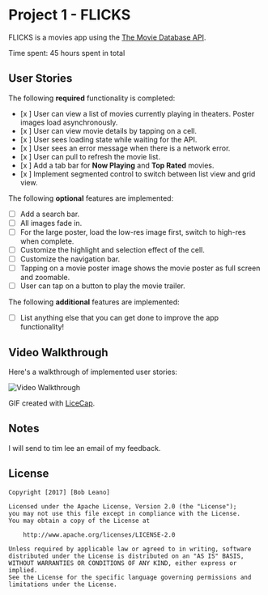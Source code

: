 # Project 1 - FLICKS

FLICKS is a movies app using the [The Movie Database API](http://docs.themoviedb.apiary.io/#).

Time spent: 45 hours spent in total

## User Stories

The following **required** functionality is completed:

- [x ] User can view a list of movies currently playing in theaters. Poster images load asynchronously.
- [x ] User can view movie details by tapping on a cell.
- [x ] User sees loading state while waiting for the API.
- [x ] User sees an error message when there is a network error.
- [x ] User can pull to refresh the movie list.
- [x ] Add a tab bar for **Now Playing** and **Top Rated** movies.
- [x ] Implement segmented control to switch between list view and grid view.

The following **optional** features are implemented:

- [ ] Add a search bar.
- [ ] All images fade in.
- [ ] For the large poster, load the low-res image first, switch to high-res when complete.
- [ ] Customize the highlight and selection effect of the cell.
- [ ] Customize the navigation bar.
- [ ] Tapping on a movie poster image shows the movie poster as full screen and zoomable.
- [ ] User can tap on a button to play the movie trailer.

The following **additional** features are implemented:

- [ ] List anything else that you can get done to improve the app functionality!

## Video Walkthrough

Here's a walkthrough of implemented user stories:

<img src='http://i.imgur.com/rKyAvFm.gifv' title='Video Walkthrough' width='' alt='Video Walkthrough' />

GIF created with [LiceCap](http://www.cockos.com/licecap/).

## Notes

I will send to tim lee an email of my feedback.

## License

    Copyright [2017] [Bob Leano]

    Licensed under the Apache License, Version 2.0 (the "License");
    you may not use this file except in compliance with the License.
    You may obtain a copy of the License at

        http://www.apache.org/licenses/LICENSE-2.0

    Unless required by applicable law or agreed to in writing, software
    distributed under the License is distributed on an "AS IS" BASIS,
    WITHOUT WARRANTIES OR CONDITIONS OF ANY KIND, either express or implied.
    See the License for the specific language governing permissions and
    limitations under the License.
